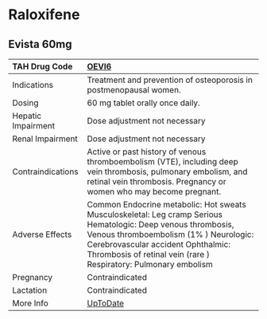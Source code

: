 # Raloxifene

## Evista 60mg

| TAH Drug Code      | [OEVI6](https://www.tahsda.org.tw/drugs/hissearch.php?drug_code=OEVI6)                                                                                                                                                                                          |
|:-------------------|:----------------------------------------------------------------------------------------------------------------------------------------------------------------------------------------------------------------------------------------------------------------|
| Indications        | Treatment and prevention of osteoporosis in postmenopausal women.                                                                                                                                                                                               |
| Dosing             | 60 mg tablet orally once daily.                                                                                                                                                                                                                                 |
| Hepatic Impairment | Dose adjustment not necessary                                                                                                                                                                                                                                   |
| Renal Impairment   | Dose adjustment not necessary                                                                                                                                                                                                                                   |
| Contraindications  | Active or past history of venous thromboembolism (VTE), including deep vein thrombosis, pulmonary embolism, and retinal vein thrombosis. Pregnancy or women who may become pregnant.                                                                            |
| Adverse Effects    | Common Endocrine metabolic: Hot sweats Musculoskeletal: Leg cramp Serious Hematologic: Deep venous thrombosis, Venous thromboembolism (1% ) Neurologic: Cerebrovascular accident Ophthalmic: Thrombosis of retinal vein (rare ) Respiratory: Pulmonary embolism |
| Pregnancy          | Contraindicated                                                                                                                                                                                                                                                 |
| Lactation          | Contraindicated                                                                                                                                                                                                                                                 |
| More Info          | [UpToDate](https://www.uptodate.com/contents/raloxifene-drug-information)                                                                                                                                                                                       |

